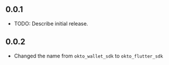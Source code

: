 ## 0.0.1

* TODO: Describe initial release.

## 0.0.2
- Changed the name from `okto_wallet_sdk` to `okto_flutter_sdk`